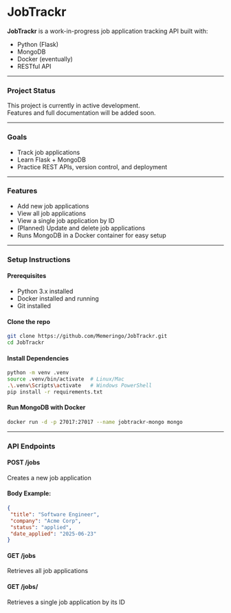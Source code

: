 # JobTrackr

**JobTrackr** is a work-in-progress job application tracking API built with:

- Python (Flask)
- MongoDB
- Docker (eventually)
- RESTful API

---

### Project Status

This project is currently in active development.  
Features and full documentation will be added soon.

---

### Goals

- Track job applications
- Learn Flask + MongoDB
- Practice REST APIs, version control, and deployment

---

### Features
- Add new job applications
- View all job applications
- View a single job application by ID
- (Planned) Update and delete job applications
- Runs MongoDB in a Docker container for easy setup

---

### Setup Instructions

#### Prerequisites
- Python 3.x installed  
- Docker installed and running  
- Git installed



#### Clone the repo
```bash
git clone https://github.com/Memeringo/JobTrackr.git
cd JobTrackr
```
#### Install Dependencies
```bash
python -m venv .venv
source .venv/bin/activate  # Linux/Mac
.\.venv\Scripts\activate   # Windows PowerShell
pip install -r requirements.txt
```
#### Run MongoDB with Docker
```bash
docker run -d -p 27017:27017 --name jobtrackr-mongo mongo
```

---

### API Endpoints

#### POST /jobs
Creates a new job application
#### Body Example:
 ```json
{
  "title": "Software Engineer",
  "company": "Acme Corp",
  "status": "applied",
  "date_applied": "2025-06-23"
}
```

#### GET /jobs
Retrieves all job applications

#### GET /jobs/<id>
Retrieves a single job application by its ID